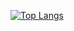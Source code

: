 [![Top Langs](https://github-readme-stats.vercel.app/api/top-langs/?username=yaazzik&layout=donut)](https://github.com/anuraghazra/github-readme-stats)
